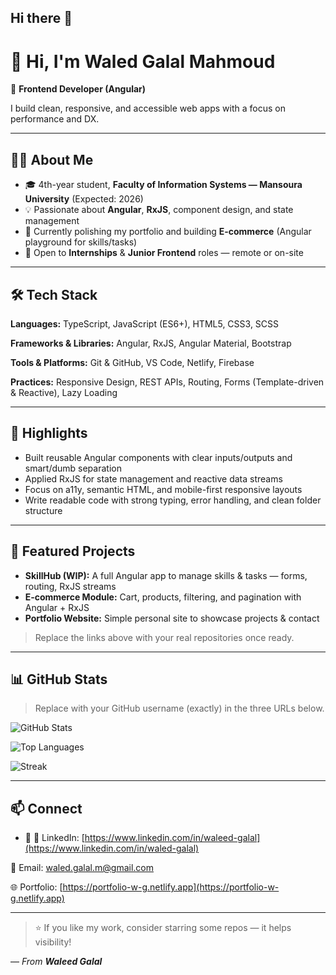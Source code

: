 ## Hi there 👋
# 👋 Hi, I'm Waled Galal Mahmoud 

🚀 **Frontend Developer (Angular)**

I build clean, responsive, and accessible web apps with a focus on performance and DX.

---

## 🧑‍💻 About Me

* 🎓 4th-year student, **Faculty of Information Systems — Mansoura University** (Expected: 2026)
* 💡 Passionate about **Angular**, **RxJS**, component design, and state management
* 🔭 Currently polishing my portfolio and building **E-commerce** (Angular playground for skills/tasks)
* 🤝 Open to **Internships** & **Junior Frontend** roles — remote or on-site

---

## 🛠 Tech Stack

**Languages:** TypeScript, JavaScript (ES6+), HTML5, CSS3, SCSS

**Frameworks & Libraries:** Angular, RxJS, Angular Material, Bootstrap

**Tools & Platforms:** Git & GitHub, VS Code, Netlify, Firebase

**Practices:** Responsive Design, REST APIs, Routing, Forms (Template-driven & Reactive), Lazy Loading

---

## 📌 Highlights

* Built reusable Angular components with clear inputs/outputs and smart/dumb separation
* Applied RxJS for state management and reactive data streams
* Focus on a11y, semantic HTML, and mobile-first responsive layouts
* Write readable code with strong typing, error handling, and clean folder structure

---

## 🌟 Featured Projects

* **SkillHub (WIP):** A full Angular app to manage skills & tasks — forms, routing, RxJS streams
* **E‑commerce Module:** Cart, products, filtering, and pagination with Angular + RxJS
* **Portfolio Website:** Simple personal site to showcase projects & contact

> Replace the links above with your real repositories once ready.

---

## 📊 GitHub Stats

> Replace **<USERNAME>** with your GitHub username (exactly) in the three URLs below.
> 
![GitHub Stats](https://github-readme-stats.vercel.app/api?username=WaledGalalM&show_icons=true&hide_title=true)

![Top Languages](https://github-readme-stats.vercel.app/api/top-langs/?username=WaledGalalM&layout=compact)

![Streak](https://streak-stats.demolab.com?user=WaledGalalM)


---

## 📫 Connect

* 💼 💼 LinkedIn: [https://www.linkedin.com/in/waleed-galal](https://www.linkedin.com/in/waled-galal)

📧 Email: [waled.galal.m@gmail.com](mailto:waled.galal.m@gmail.com)

🌐 Portfolio: [https://portfolio-w-g.netlify.app](https://portfolio-w-g.netlify.app)

---

> ⭐ If you like my work, consider starring some repos — it helps visibility!

— *From **Waleed Galal***

<!--
**WaledGalalM/WaledGalalM** is a ✨ _special_ ✨ repository because its `README.md` (this file) appears on your GitHub profile.

Here are some ideas to get you started:

- 🔭 I’m currently working on ...
- 🌱 I’m currently learning ...
- 👯 I’m looking to collaborate on ...
- 🤔 I’m looking for help with ...
- 💬 Ask me about ...
- 📫 How to reach me: ...
- 😄 Pronouns: ...
- ⚡ Fun fact: ...
-->
